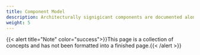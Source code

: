 ```yaml
---
title: Component Model
description: Architecturally signigicant components are documented along with their relationships to other significant components.
weight: 5
---
```

{{< alert title="Note" color="success">}}This page is a collection of concepts and has not been formatted into a finished page.{{< /alert >}}

